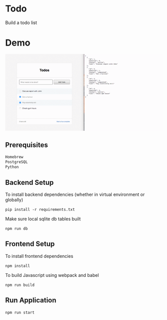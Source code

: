 # Todo
Build a todo list

# Demo

![Todo](demo.gif)

## Prerequisites
```
Homebrew
PostgreSQL
Python
```

## Backend Setup
To install backend dependencies (whether in virtual environment or globally)
```
pip install -r requirements.txt
```
Make sure local sqlite db tables built
```
npm run db
```
## Frontend Setup
To install frontend dependencies
```
npm install
```
To build Javascript using webpack and babel
```
npm run build
```
## Run Application
```
npm run start
```
